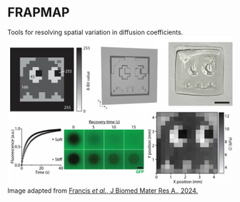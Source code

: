 # FRAPMAP
Tools for resolving spatial variation in diffusion coefficients.
![alt text](https://github.com/DeForestLab/FRAPMAP/blob/main/FRAPMAP-repo-image.png?raw=true)
Image adapted from [Francis _et al._, J Biomed Mater Res A., 2024.](https://onlinelibrary.wiley.com/doi/10.1002/jbm.a.37897)
